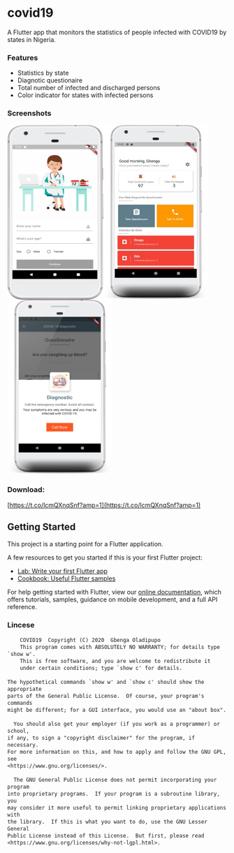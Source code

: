 # covid19

A Flutter app that monitors the statistics of people infected with COVID19 by states in Nigeria.

### Features
- Statistics by state
- Diagnotic questionaire
- Total number of infected and discharged persons
- Color indicator for states with infected persons

### Screenshots
<img align="left" src="https://github.com/devmike01/covid19/blob/master/login.png" width="220" height="400"/>
<img align="left" src="https://github.com/devmike01/covid19/blob/master/covid19app.jpg" width="240" height="400"/>
<img src="https://github.com/devmike01/covid19/blob/master/EUSA5c7XYA8LXUx.jpg" width="240" height="400"/>


### Download:
[https://t.co/lcmQXnqSnf?amp=1](https://t.co/lcmQXnqSnf?amp=1)

## Getting Started

This project is a starting point for a Flutter application.

A few resources to get you started if this is your first Flutter project:

- [Lab: Write your first Flutter app](https://flutter.dev/docs/get-started/codelab)
- [Cookbook: Useful Flutter samples](https://flutter.dev/docs/cookbook)

For help getting started with Flutter, view our
[online documentation](https://flutter.dev/docs), which offers tutorials,
samples, guidance on mobile development, and a full API reference.

### Lincese
```
    COVID19  Copyright (C) 2020  Gbenga Oladipupo
    This program comes with ABSOLUTELY NO WARRANTY; for details type `show w'.
    This is free software, and you are welcome to redistribute it
    under certain conditions; type `show c' for details.

The hypothetical commands `show w' and `show c' should show the appropriate
parts of the General Public License.  Of course, your program's commands
might be different; for a GUI interface, you would use an "about box".

  You should also get your employer (if you work as a programmer) or school,
if any, to sign a "copyright disclaimer" for the program, if necessary.
For more information on this, and how to apply and follow the GNU GPL, see
<https://www.gnu.org/licenses/>.

  The GNU General Public License does not permit incorporating your program
into proprietary programs.  If your program is a subroutine library, you
may consider it more useful to permit linking proprietary applications with
the library.  If this is what you want to do, use the GNU Lesser General
Public License instead of this License.  But first, please read
<https://www.gnu.org/licenses/why-not-lgpl.html>.

```
